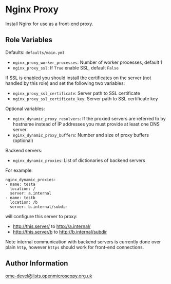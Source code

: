 Nginx Proxy
===========

Install Nginx for use as a front-end proxy.

Role Variables
--------------

Defaults: `defaults/main.yml`

- `nginx_proxy_worker_processes`: Number of worker processes, default 1
- `nginx_proxy_ssl`: If `True` enable SSL, default `False`

If SSL is enabled you should install the certificates on the server (not handled by this role) and set the following two variables:

- `nginx_proxy_ssl_certificate`: Server path to SSL certificate
- `nginx_proxy_ssl_certificate_key`: Server path to SSL certificate key

Optional variables:

- `nginx_dynamic_proxy_resolvers`: If the proxied servers are referred to by hostname instead of IP addresses you must provide at least one DNS server
- `nginx_dynamic_proxy_buffers`: Number and size of proxy buffers (optional)

Backend servers:

- `nginx_dynamic_proxies`: List of dictionaries of backend servers

For example:

    nginx_dynamic_proxies:
    - name: testa
      location: /
      server: a.internal
    - name: testb
      location: /b
      server: b.internal/subdir

will configure this server to proxy:
- http://this.server/ to http://a.internal/
- http://this.server/b to http://b.internal/subdir

Note internal communication with backend servers is currently done over plain `http`, however `https` should work for front-end connections.


Author Information
------------------

ome-devel@lists.openmicroscopy.org.uk
